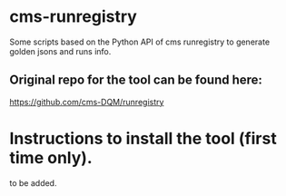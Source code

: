 # cms-runregistry
Some scripts based on the Python API of cms runregistry to generate golden jsons and runs info.

## Original repo for the tool can be found here:
https://github.com/cms-DQM/runregistry 

# Instructions to install the tool (first time only).
to be added.

